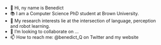 - 👋 Hi, ny name is Benedict
- 📚 I am a Computer Science PhD student at Brown University.
- 🤖 My research interests lie at the intersection of language, perception and robot learning.
- 💞️ I’m looking to collaborate on ...
- 📫 How to reach me: @benedict_Q on Twitter and my website

<!---
benedictquartey/benedictquartey is a ✨ special ✨ repository because its `README.md` (this file) appears on your GitHub profile.
You can click the Preview link to take a look at your changes.
--->
